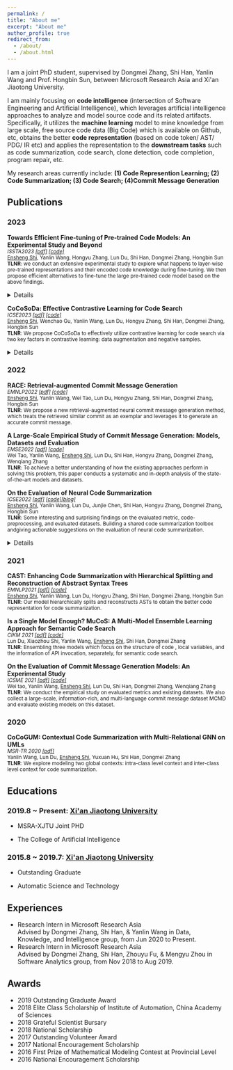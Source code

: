 ```yaml
---
permalink: /
title: "About me"
excerpt: "About me"
author_profile: true
redirect_from: 
  - /about/
  - /about.html
---
```


I am a joint PhD student, supervised by Dongmei Zhang, Shi Han, Yanlin Wang and Prof. Hongbin Sun, between Microsoft Research Asia and Xi'an Jiaotong University. 

I am mainly focusing on **code intelligence** (intersection of Software Engineering and Artificial Intelligence), which leverages artificial intelligence approaches to analyze and model source code and its related artifacts. Specifically, it utilizes the **machine learning** model to mine knowledge from large scale, free source code data (Big Code) which is available on Github, etc, obtains the better **code representation** (based on code token/ AST/ PDG/ IR etc) and applies the representation to the **downstream tasks** such as code summarization, code search, clone detection, code completion, program repair, etc.

My research areas currently include: **(1) Code Represention Learning; (2) Code Summarization; (3) Code Search; (4)Commit Message Generation**



## Publications

### 2023

<p><b>Towards Efficient Fine-tuning of Pre-trained Code Models: An Experimental Study and Beyond</b> <br>
<small>
<i>ISSTA2023 <a href="https://arxiv.org/abs/2304.05216">[pdf]</a> <a href="https://github.com/DeepSoftwareAnalytics/Telly">[code]</a></i>
<br />
<u>Ensheng Shi</u>, Yanlin Wang, Hongyu Zhang, Lun Du, Shi Han, Dongmei Zhang, Hongbin Sun
<br /><b>TLNR</b>: we conduct an extensive experimental study to explore what happens to layer-wise pre-trained representations and their encoded code knowledge during fine-tuning. We then propose efficient alternatives to fine-tune the large pre-trained code model based on the above findings.
<br />
<details>
<summary></summary>
<ul>
<li> lexical, syntactic and structural properties of source code are encoded in the lower, intermediate, and higher layers, respectively, while the semantic property spans across the entire model.</li>
<li>The process of fine-tuning preserves most of the code properties. Specifically, the basic code properties captured by lower and intermediate layers are still preserved during fine-tuning. Furthermore, we find that only the representations of the top two layers change most during fine-tuning for various downstream tasks. 
</li>
<li>Based on the above findings, we propose Telly to efficiently fine-tune pre-trained code models via layer freezing. 
</li>
</ul>
</details>
</small>
</p>


<p><b>CoCoSoDa: Effective Contrastive Learning for Code Search</b> <br>
<small>
<i>ICSE2023 <a href="https://arxiv.org/abs/2204.03293">[pdf]</a> <a href="https://github.com/DeepSoftwareAnalytics/RACE">[code]</a></i>
<br />
<u>Ensheng Shi</u>, Wenchao Gu, Yanlin Wang, Lun Du, Hongyu Zhang, Shi Han, Dongmei Zhang, Hongbin Sun
<br /><b>TLNR</b>: We propose CoCoSoDa to effectively utilize contrastive learning for code search via two key factors in contrastive learning: data augmentation and negative samples.
<br />
<details>
<summary></summary>
<ul>
<li>CoCoSoDa outperforms 14 baselines and especially exceeds CodeBERT, GraphCodeBERT, and UniXcoder by 13.3%, 10.5%, and 5.9% on average MRR scores, respectively.</li>
<li> The ablation studies show the effectiveness of each component of our approach.
</li>
<li>We adapt our techniques to several different pre-trained models such as RoBERTa, CodeBERT, and GraphCodeBERT and observe a significant boost in their performance in code search. </li>
<li>Our model performs robustly under different hyperparameters. Furthermore, we perform qualitative and quantitative analyses to explore reasons behind the good performance of our model.
</li>
</ul>
</details>
</small>
</p>

### 2022
<p><b>RACE: Retrieval-augmented Commit Message Generation</b> 
<br><small>
<i>EMNLP2022 <a href="https://arxiv.org/abs/2203.02700">[pdf]</a> <a href="https://github.com/DeepSoftwareAnalytics/RACE">[code]</a></i>
<br />
<u>Ensheng Shi</u>, Yanlin Wang, Wei Tao, Lun Du, Hongyu Zhang, Shi Han, Dongmei Zhang, Hongbin Sun
<br /><b>TLNR</b>: We propose a new retrieval-augmented neural commit message generation method, which treats the retrieved similar commit as an exemplar and leverages it to generate an accurate commit message.  </small>
</p>


<p><b>A Large-Scale Empirical Study of Commit Message Generation: Models, Datasets and Evaluation</b> 
<br><small>
<i>EMSE2022 <a href="https://link.springer.com/article/10.1007/s10664-022-10219-1">[pdf]</a> <a href="https://github.com/DeepSoftwareAnalytics/CommitMsgEmpirical">[code]</a></i>
<br />
 Wei Tao, Yanlin Wang, <u>Ensheng Shi</u>, Lun Du, Shi Han, Hongyu Zhang, Dongmei Zhang, Wenqiang Zhang
<br /><b>TLNR</b>: To achieve a better understanding of how the existing approaches perform in solving this problem, this paper conducts a systematic and in-depth analysis of the state-of-the-art models and datasets.</small>
</p>

<p><b>On the Evaluation of Neural Code Summarization</b> <br>
<small>
<i>ICSE2022 <a href="https://arxiv.org/abs/2107.07112">[pdf]</a> <a href="https://github.com/DeepSoftwareAnalytics/CodeSumEvaluation">[code]</a><a href="https://zhuanlan.zhihu.com/p/443994857">[blog]</a></i>
<br />
<u>Ensheng Shi</u>, Yanlin Wang, Lun Du, Junjie Chen, Shi Han, Hongyu Zhang, Dongmei Zhang, Hongbin Sun 
<br /><b>TLNR</b>: Some interesting and surprising findings on the evaluated metric, code-preprocessing, and evaluated datasets. Building a shared code summarization toolbox andgiving actionable suggestions on the evaluation of neural code summarization. 
<br />
<details>
<summary></summary>
<ul>
<li> The BLEU metric widely used in existing work of evaluating code summarization models has many variants. Ignoring the differences among these variants could greatly affect the validity of the claimed results.</li>
<li> BLEU_DC (sentence BLEU with smoothing method 4) is most correlated to human perception on the evaluation of neural code summarization model among the 6 widely used BLEU variants.
</li>
<li> Code pre-processing choices can have a large (from -18\% to +25\%) impact on the summarization performance and should not be neglected.</li>
<li> Performing S (identifier splitting) is always significantly better than not performing it. And different code pre-processing has a large impact on performance (-18\% to +25\%)
</li>
<li> 
Some important characteristics of datasets (corpus sizes, data splitting methods, and duplication ratios) have a significant impact on model evaluation.  
</li> 
<li> Based on the experimental results, we give actionable suggestions for evaluating code summarization and choosing the best method in different scenarios. We also build a shared code summarization toolbox to facilitate future research.
</li>
</ul>
</details>
</small>
</p>

### 2021



<p><b>CAST: Enhancing Code Summarization with Hierarchical Splitting and Reconstruction of Abstract Syntax Trees</b> 
<br><small>
<i>EMNLP2021 <a href="https://aclanthology.org/2021.emnlp-main.332.pdf">[pdf]</a> <a href="https://github.com/DeepSoftwareAnalytics/CAST">[code]</a></i>
<br />
<u>Ensheng Shi</u>, Yanlin Wang, Lun Du, Hongyu Zhang, Shi Han, Dongmei Zhang, Hongbin Sun
<br /><b>TLNR</b>: Our model hierarchically
splits and reconstructs ASTs to obtain the better code representation for code summarization.</small>
</p>

<p><b>Is a Single Model Enough? MuCoS: A Multi-Model Ensemble Learning Approach for Semantic Code Search</b> 
<br><small>
<i>CIKM 2021 <a href="https://dl.acm.org/doi/abs/10.1145/3459637.3482127">[pdf]</a> <a href="https://github.com/Xzh0u/MuCoS">[code]</a></i>
<br />
 Lun Du, Xiaozhou Shi, Yanlin Wang, <u>Ensheng Shi</u>,  Shi Han, Dongmei Zhang
<br /><b>TLNR</b>: Ensembling three models which focus on the structure of code , local variables, and the information of API invocation, separately, for semantic code search.</small>
</p>

<p><b>On the Evaluation of Commit Message Generation Models: An Experimental Study</b> 
<br><small>
<i>ICSME 2021 <a href="https://ieeexplore.ieee.org/abstract/document/9609189">[pdf]</a> <a href="https://github.com/DeepSoftwareAnalytics/CommitMsgEmpirical">[code]</a></i>
<br />
 Wei tao, Yanlin Wang, <u>Ensheng Shi</u>, Lun Du, Shi Han, Dongmei Zhang, Wenqiang Zhang
<br /><b>TLNR</b>: We conduct the empirical study on evaluated metrics and existing datasets. We
also collect a large-scale, information-rich, and multi-language
commit message dataset MCMD and evaluate existing models
on this dataset. </small>
</p>

### 2020
<p><b>CoCoGUM: Contextual Code Summarization with
Multi-Relational GNN on UMLs</b> 
<br><small>
<i>MSR-TR 2020 <a href="https://www.microsoft.com/en-us/research/uploads/prod/2020/05/CoCoGUM-TR.pdf">[pdf]</a> </i>
<br />
Yanlin Wang, Lun Du, <u>Ensheng Shi</u>, Yuxuan Hu, Shi Han, Dongmei Zhang
<br /><b>TLNR</b>: We explore modeling two global
contexts: intra-class level context and inter-class level context for code summarization.</small>
</p>

## Educations

 <td align="left"><h3>
2019.8 ~ Present: <a href="http://en.xjtu.edu.cn/">Xi'an Jiaotong University</a> </h3>
<ul>
<li><p>MSRA-XJTU Joint PHD</p>
</li>
<li><p>The College of Artificial Intelligence</p>
</li>
</ul>
</td>

<td align="left"><h3>
2015.8 ~ 2019.7: <a href="http://en.xjtu.edu.cn/">Xi'an Jiaotong University</a> </h3>
<ul>
<li><p>Outstanding Graduate</p>
</li>
<li><p>Automatic Science and Technology</p>
</li>
</ul>
</td>

## Experiences
<ul>
<li>
Research Intern in Microsoft Research Asia<br>
Advised by Dongmei Zhang, Shi Han, & Yanlin Wang in Data, Knowledge, and Intelligence group, from Jun 2020 to Present.
</li>
<li>
Research Intern in Microsoft Research Asia<br>
Advised by Dongmei Zhang, Shi Han, Zhouyu Fu, & Mengyu Zhou in Software Analytics group, from Nov 2018 to Aug 2019.

</li>
</ul>

## Awards
<ul>
<li>
2019 Outstanding Graduate Award 
</li>
<li>
2018 Elite Class Scholarship of Institute of Automation, China Academy of Sciences
</li>
<li>
2018 Grateful Scientist Bursary
</li>
<li>
2018 National Scholarship
</li>
<li>
2017 Outstanding Volunteer Award
</li>
<li>2017 National  Encouragement Scholarship
</li>
<li>
2016 First Prize of Mathematical Modeling Contest at Provincial Level
</li>
<li>2016 National  Encouragement Scholarship
</li>
</ul>
